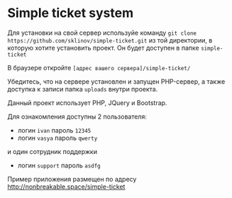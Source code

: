 # Simple ticket system

Для установки на свой сервер используйе команду
`git clone https://github.com/sklinov/simple-ticket.git`
из той директории, в которую хотите установить проект.
Он будет доступен в папке `simple-ticket`

В браузере откройте `[адрес вашего сервера]/simple-ticket/`

Убедитесь, что на сервере установлен и запущен PHP-сервер, а также доступка к записи папка `uploads` внутри проекта.

Данный проект использует PHP, JQuery и Bootstrap.

Для ознакомления доступны 2 пользователя:
- логин `ivan` пароль `12345`
- логин `vasya` пароль `qwerty`

и один сотрудник поддержки
- логин `support` пароль `asdfg`

Пример приложения размещен по адресу 
http://nonbreakable.space/simple-ticket
